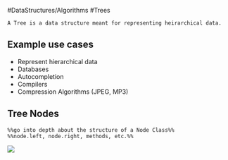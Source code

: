 #DataStructures/Algorithms #Trees

```ad-summary
A Tree is a data structure meant for representing heirarchical data.
```

## Example use cases
- Represent hierarchical data
- Databases
- Autocompletion
- Compilers
- Compression Algorithms (JPEG, MP3)

## Tree Nodes
	%%go into depth about the structure of a Node Class%%
	%%node.left, node.right, methods, etc.%%


![](Generic_Tree_Example.png)